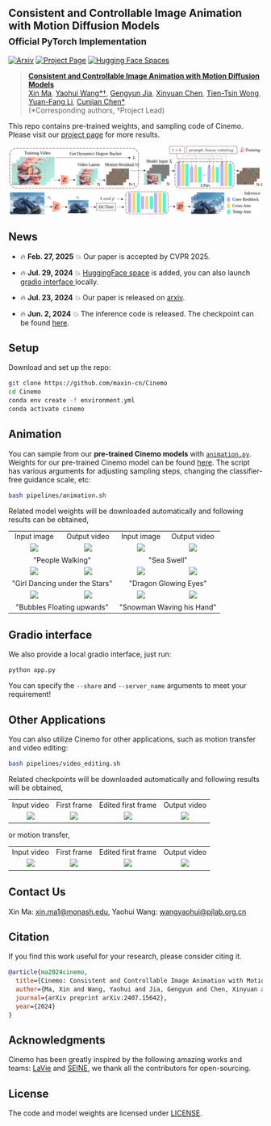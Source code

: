 ## Consistent and Controllable Image Animation with Motion Diffusion Models<br><sub>Official PyTorch Implementation</sub>


[![Arxiv](https://img.shields.io/badge/Arxiv-b31b1b.svg)](https://arxiv.org/abs/2407.15642) 
[![Project Page](https://img.shields.io/badge/Project-Website-blue)](https://maxin-cn.github.io/cinemo_project/)
[![Hugging Face Spaces](https://img.shields.io/badge/%F0%9F%A4%97%20Hugging%20Face-Spaces-yellow)](https://huggingface.co/spaces/maxin-cn/Cinemo)

> [**Consistent and Controllable Image Animation with Motion Diffusion Models**](https://maxin-cn.github.io/cinemo_project/)<br>
> [Xin Ma](https://maxin-cn.github.io/), [Yaohui Wang*†](https://wyhsirius.github.io/), [Gengyun Jia](https://scholar.google.com/citations?user=_04pkGgAAAAJ&hl=zh-CN), [Xinyuan Chen](https://scholar.google.com/citations?user=3fWSC8YAAAAJ), [Tien-Tsin Wong](https://ttwong12.github.io/myself.html), [Yuan-Fang Li](https://users.monash.edu/~yli/), [Cunjian Chen*](https://cunjian.github.io/) <br>
> (*Corresponding authors, †Project Lead)

This repo contains pre-trained weights, and sampling code of Cinemo. Please visit our [project page](https://maxin-cn.github.io/cinemo_project/) for more results.

<!--
In this project, we propose a novel method called Cinemo, which can perform motion-controllable image animation with strong consistency and smoothness. To improve motion smoothness, Cinemo learns the distribution of motion residuals, rather than directly generating subsequent frames. Additionally, a structural similarity index-based method is proposed to control the motion intensity. Furthermore, we propose a noise refinement technique based on discrete cosine transformation to ensure temporal consistency. These three methods help Cinemo generate highly consistent, smooth, and motion-controlled image animation results. Compared to previous methods, Cinemo offers simpler and more precise user control and better generative performance.
-->
 
<div align="center">
    <img src="visuals/pipeline.svg">
</div>

## News

- 🔥 **Feb. 27, 2025** 💥 Our paper is accepted by CVPR 2025.

- 🔥 **Jul. 29, 2024** 💥 [HuggingFace space](https://huggingface.co/spaces/maxin-cn/Cinemo) is added, you can also launch [gradio interface ](#gradio-interface) locally.

- 🔥 **Jul. 23, 2024** 💥 Our paper is released on [arxiv](https://arxiv.org/abs/2407.15642).

- 🔥 **Jun. 2, 2024** 💥 The inference code is released. The checkpoint can be found [here](https://huggingface.co/maxin-cn/Cinemo/tree/main).


## Setup

Download and set up the repo:

```bash
git clone https://github.com/maxin-cn/Cinemo
cd Cinemo
conda env create -f environment.yml
conda activate cinemo
```
<!--
We provide an [`environment.yml`](environment.yml) file that can be used to create a Conda environment. If you only want 
to run pre-trained models locally on CPU, you can remove the `cudatoolkit` and `pytorch-cuda` requirements from the file.
```bash
conda env create -f environment.yml
conda activate cinemo
```
-->


## Animation 

You can sample from our **pre-trained Cinemo models** with [`animation.py`](pipelines/animation.py). Weights for our pre-trained Cinemo model can be found [here](https://huggingface.co/maxin-cn/Cinemo/tree/main).  The script has various arguments for adjusting sampling steps, changing the classifier-free guidance scale, etc:

```bash
bash pipelines/animation.sh
```

Related model weights will be downloaded automatically and following results can be obtained,

<table style="width:100%; text-align:center;">
<tr>
  <td align="center">Input image</td>
  <td align="center">Output video</td>
  <td align="center">Input image</td>
  <td align="center">Output video</td>
</tr>
<tr>
  <td align="center"><img src="visuals/animations/people_walking/0.jpg" width="100%"></td>
  <td align="center"><img src="visuals/animations/people_walking/people_walking.gif" width="100%"></td>
  <td align="center"><img src="visuals/animations/sea_swell/0.jpg" width="100%"></td>
  <td align="center"><img src="visuals/animations/sea_swell/sea_swell.gif" width="100%"></td>
</tr>
<tr>
  <td align="center" colspan="2">"People Walking"</td>
  <td align="center" colspan="2">"Sea Swell"</td>
</tr>
<tr>
  <td align="center"><img src="visuals/animations/girl_dancing_under_the_stars/0.jpg" width="100%"></td>
  <td align="center"><img src="visuals/animations/girl_dancing_under_the_stars/girl_dancing_under_the_stars.gif" width="100%"></td>
  <td align="center"><img src="visuals/animations/dragon_glowing_eyes/0.jpg" width="100%"></td>
  <td align="center"><img src="visuals/animations/dragon_glowing_eyes/dragon_glowing_eyes.gif" width="100%"></td>
</tr>
<tr>
  <td align="center" colspan="2">"Girl Dancing under the Stars"</td>
  <td align="center" colspan="2">"Dragon Glowing Eyes"</td>
</tr>
<tr>
  <td align="center"><img src="visuals/animations/bubbles__floating_upwards/0.jpg" width="100%"></td>
  <td align="center"><img src="visuals/animations/bubbles__floating_upwards/bubbles__floating_upwards.gif" width="100%"></td>
  <td align="center"><img src="visuals/animations/snowman_waving_his_hand/0.jpg" width="100%"></td>
  <td align="center"><img src="visuals/animations/snowman_waving_his_hand/snowman_waving_his_hand.gif" width="100%"></td>
</tr>
<tr>
  <td align="center" colspan="2">"Bubbles Floating upwards"</td>
  <td align="center" colspan="2">"Snowman Waving his Hand"</td>
</tr>

</table>

## Gradio interface
We also provide a local gradio interface, just run:
```bash
python app.py
```
You can specify the `--share` and `--server_name` arguments to meet your requirement!

## Other Applications

You can also utilize Cinemo for other applications, such as motion transfer and video editing:

```bash
bash pipelines/video_editing.sh
```

Related checkpoints will be downloaded automatically and following results will be obtained,

<table style="width:100%; text-align:center;">
<tr>
  <td align="center">Input video</td>
  <td align="center">First frame</td>
  <td align="center">Edited first frame</td>
  <td align="center">Output video</td>
</tr>
<tr>
  <td align="center"><img src="visuals/video_editing/origin/a_corgi_walking_in_the_park_at_sunrise_oil_painting_style.gif" width="100%"></td>
  <td align="center"><img src="visuals/video_editing/origin/0.jpg" width="100%"></td>
  <td align="center"><img src="visuals/video_editing/edit/0.jpg" width="100%"></td>
  <td align="center"><img src="visuals/video_editing/edit/editing_a_corgi_walking_in_the_park_at_sunrise_oil_painting_style.gif" width="100%"></td>
</tr>

</table>

or motion transfer,
<table style="width:100%; text-align:center;">
<tr>
  <td align="center">Input video</td>
  <td align="center">First frame</td>
  <td align="center">Edited first frame</td>
  <td align="center">Output video</td>
</tr>
<tr>
  <td align="center"><img src="visuals/motion_transfer/origin/a_man_walking_on_the_beach.gif" width="100%"></td>
  <td align="center"><img src="visuals/motion_transfer/origin/0.jpg" width="100%"></td>
  <td align="center"><img src="visuals/motion_transfer/edit/0.jpg" width="100%"></td>
  <td align="center"><img src="visuals/motion_transfer/edit/a_man_walking_in_the_park.gif" width="100%"></td>
</tr>

</table>

## Contact Us
Xin Ma: xin.ma1@monash.edu,
Yaohui Wang: wangyaohui@pjlab.org.cn 

## Citation
If you find this work useful for your research, please consider citing it.
```bibtex
@article{ma2024cinemo,
  title={Cinemo: Consistent and Controllable Image Animation with Motion Diffusion Models},
  author={Ma, Xin and Wang, Yaohui and Jia, Gengyun and Chen, Xinyuan and Wong, Tien-Tsin and Li, Yuan-Fang and Chen, Cunjian},
  journal={arXiv preprint arXiv:2407.15642},
  year={2024}
}
```


## Acknowledgments
Cinemo has been greatly inspired by the following amazing works and teams: [LaVie](https://github.com/Vchitect/LaVie) and [SEINE](https://github.com/Vchitect/SEINE), we thank all the contributors for open-sourcing.


## License
The code and model weights are licensed under [LICENSE](LICENSE).
